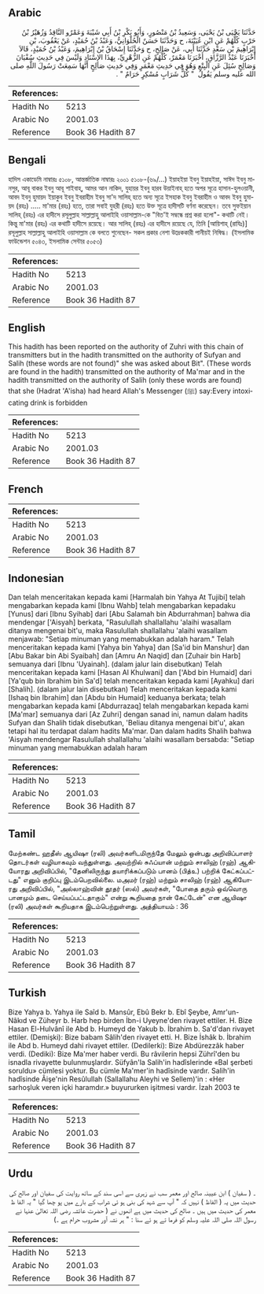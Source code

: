 ## Arabic


<div dir="rtl" lang="ar" style={{fontSize:'larger',backgroundColor:'#f8f9fa',padding:20}}>
حَدَّثَنَا يَحْيَى بْنُ يَحْيَى، وَسَعِيدُ بْنُ مَنْصُورٍ، وَأَبُو بَكْرِ بْنُ أَبِي شَيْبَةَ وَعَمْرٌو النَّاقِدُ وَزُهَيْرُ بْنُ حَرْبٍ كُلُّهُمْ عَنِ ابْنِ عُيَيْنَةَ، ح وَحَدَّثَنَا حَسَنٌ الْحُلْوَانِيُّ، وَعَبْدُ بْنُ حُمَيْدٍ، عَنْ يَعْقُوبَ، بْنِ إِبْرَاهِيمَ بْنِ سَعْدٍ حَدَّثَنَا أَبِي، عَنْ صَالِحٍ، ح وَحَدَّثَنَا إِسْحَاقُ بْنُ إِبْرَاهِيمَ، وَعَبْدُ بْنُ حُمَيْدٍ، قَالاَ أَخْبَرَنَا عَبْدُ الرَّزَّاقِ، أَخْبَرَنَا مَعْمَرٌ، كُلُّهُمْ عَنِ الزُّهْرِيِّ، بِهَذَا الإِسْنَادِ وَلَيْسَ فِي حَدِيثِ سُفْيَانَ وَصَالِحٍ سُئِلَ عَنِ الْبِتْعِ وَهُوَ فِي حَدِيثِ مَعْمَرٍ وَفِي حَدِيثِ صَالِحٍ أَنَّهَا سَمِعَتْ رَسُولَ اللَّهِ صلى الله عليه وسلم يَقُولُ ‏ "‏ كُلُّ شَرَابٍ مُسْكِرٍ حَرَامٌ ‏"‏ ‏.‏
</div>
<div style={{backgroundColor:'#f8f9fa',padding:20, marginBottom: 10}}><table> <thead> <tr> <th>References:</th> <th></th> </tr> </thead> <tbody><tr><td>Hadith No</td><td>5213</td></tr><tr><td>Arabic No</td><td>2001.03</td></tr><tr><td>Reference</td><td>Book 36 Hadith 87</td></tr></tbody></table></div>

## Bengali


<div dir="ltr" lang="bn" style={{fontSize:'larger',backgroundColor:'#f8f9fa',padding:20}}>
হাদিস একাডেমি নাম্বারঃ ৫১০৮, আন্তর্জাতিক নাম্বারঃ ২০০১ ৫১০৮-(৬৯/...) ইয়াহইয়া ইবনু ইয়াহইয়া, সাঈদ ইবনু মানসুর, আবূ বাকর ইবনু আবূ শাইবাহ্, আমর আন নাকিদ, যুহায়র ইবনু হারব উয়াইনাহ্ হতে অপর সূত্রে হাসান-হুলওয়ানী, আবদ ইবনু হুমায়দ ইয়াকুব ইবনু ইবরাহীম ইবনু সা'দ সালিহ্ হতে অন্য সূত্রে ইসহাক ইবনু ইবরাহীম ও আবদ ইবনু হুমায়দ (রহঃ) ..... মা'মার (রহঃ) হতে, তারা সবাই যুহরী (রহঃ) হতে উক্ত সূত্রে হাদীসটি বর্ণনা করেছেন। তবে সুফইয়ান সালিহ্ (রহঃ) এর হাদীসে রসূলুল্লাহ সাল্লাল্লাহু আলাইহি ওয়াসাল্লাম-কে "বিত'ই সম্বন্ধে প্রশ্ন করা হলো"- কথাটি নেই। কিন্তু মা'মার (রহঃ) এর কথাটি হাদীসে রয়েছে। আর সালিহ্ (রহঃ) এর হাদীসে রয়েছে যে, তিনি [আয়িশাহ্ (রাযিঃ)] রসূলুল্লাহ সাল্লাল্লাহু আলাইহি ওয়াসাল্লাম কে বলতে শুনেছেন- সকল প্রকার নেশা উদ্রেককারী পানীয়ই নিষিদ্ধ। (ইসলামিক ফাউন্ডেশন ৫০৪৩, ইসলামিক সেন্টার ৫০৫৩)
</div>
<div style={{backgroundColor:'#f8f9fa',padding:20, marginBottom: 10}}><table> <thead> <tr> <th>References:</th> <th></th> </tr> </thead> <tbody><tr><td>Hadith No</td><td>5213</td></tr><tr><td>Arabic No</td><td>2001.03</td></tr><tr><td>Reference</td><td>Book 36 Hadith 87</td></tr></tbody></table></div>

## English


<div dir="ltr" lang="en" style={{fontSize:'larger',backgroundColor:'#f8f9fa',padding:20}}>
This hadith has been reported on the authority of Zuhri with this chain of transmitters but in the hadith transmitted on the authority of Sufyan and Salih (these words are not found)" she was asked about Bit". (These words are found in the hadith) transmitted on the authority of Ma'mar and in the hadith transmitted on the authority of Salih (only these words are found) that she (Hadrat 'A'isha) had heard Allah's Messenger (ﷺ) say:Every intoxicating drink is forbidden
</div>
<div style={{backgroundColor:'#f8f9fa',padding:20, marginBottom: 10}}><table> <thead> <tr> <th>References:</th> <th></th> </tr> </thead> <tbody><tr><td>Hadith No</td><td>5213</td></tr><tr><td>Arabic No</td><td>2001.03</td></tr><tr><td>Reference</td><td>Book 36 Hadith 87</td></tr></tbody></table></div>

## French


<div dir="ltr" lang="fr" style={{fontSize:'larger',backgroundColor:'#f8f9fa',padding:20}}>

</div>
<div style={{backgroundColor:'#f8f9fa',padding:20, marginBottom: 10}}><table> <thead> <tr> <th>References:</th> <th></th> </tr> </thead> <tbody><tr><td>Hadith No</td><td>5213</td></tr><tr><td>Arabic No</td><td>2001.03</td></tr><tr><td>Reference</td><td>Book 36 Hadith 87</td></tr></tbody></table></div>

## Indonesian


<div dir="ltr" lang="id" style={{fontSize:'larger',backgroundColor:'#f8f9fa',padding:20}}>
Dan telah menceritakan kepada kami [Harmalah bin Yahya At Tujibi] telah mengabarkan kepada kami [Ibnu Wahb] telah mengabarkan kepadaku [Yunus] dari [Ibnu Syihab] dari [Abu Salamah bin Abdurrahman] bahwa dia mendengar ['Aisyah] berkata, "Rasulullah shallallahu 'alaihi wasallam ditanya mengenai bit'u, maka Rasulullah shallallahu 'alaihi wasallam menjawab: "Setiap minuman yang memabukkan adalah haram." Telah menceritakan kepada kami [Yahya bin Yahya] dan [Sa'id bin Manshur] dan [Abu Bakar bin Abi Syaibah] dan [Amru An Naqid] dan [Zuhair bin Harb] semuanya dari [Ibnu 'Uyainah]. (dalam jalur lain disebutkan) Telah menceritakan kepada kami [Hasan Al Khulwani] dan ['Abd bin Humaid] dari [Ya'qub bin Ibrahim bin Sa'd] telah menceritakan kepada kami [Ayahku] dari [Shalih]. (dalam jalur lain disebutkan) Telah menceritakan kepada kami [Ishaq bin Ibrahim] dan [Abdu bin Humaid] keduanya berkata; telah mengabarkan kepada kami [Abdurrazaq] telah mengabarkan kepada kami [Ma'mar] semuanya dari [Az Zuhri] dengan sanad ini, namun dalam hadits Sufyan dan Shalih tidak disebutkan, 'Beliau ditanya mengenai bit'u', akan tetapi hal itu terdapat dalam hadits Ma'mar. Dan dalam hadits Shalih bahwa 'Aisyah mendengar Rasulullah shallallahu 'alaihi wasallam bersabda: "Setiap minuman yang memabukkan adalah haram
</div>
<div style={{backgroundColor:'#f8f9fa',padding:20, marginBottom: 10}}><table> <thead> <tr> <th>References:</th> <th></th> </tr> </thead> <tbody><tr><td>Hadith No</td><td>5213</td></tr><tr><td>Arabic No</td><td>2001.03</td></tr><tr><td>Reference</td><td>Book 36 Hadith 87</td></tr></tbody></table></div>

## Tamil


<div dir="ltr" lang="ta" style={{fontSize:'larger',backgroundColor:'#f8f9fa',padding:20}}>
மேற்கண்ட ஹதீஸ் ஆயிஷா (ரலி) அவர்களிடமிருந்தே மேலும் ஒன்பது அறிவிப்பாளர் தொடர்கள் வழியாகவும் வந்துள்ளது. அவற்றில் சுஃப்யான் மற்றும் சாலிஹ் (ரஹ்) ஆகியோரது அறிவிப்பில், "தேனிலிருந்து தயாரிக்கப்படும் பானம் (பித்உ) பற்றிக் கேட்கப்பட்டது" எனும் குறிப்பு இடம்பெறவில்லை. மஅமர் (ரஹ்) மற்றும் சாலிஹ் (ரஹ்) ஆகியோரது அறிவிப்பில், "அல்லாஹ்வின் தூதர் (ஸல்) அவர்கள், "போதை தரும் ஒவ்வொரு பானமும் தடை செய்யப்பட்டதாகும்" என்று கூறியதை நான் கேட்டேன்" என ஆயிஷா (ரலி) அவர்கள் கூறியதாக இடம்பெற்றுள்ளது. அத்தியாயம் : 36
</div>
<div style={{backgroundColor:'#f8f9fa',padding:20, marginBottom: 10}}><table> <thead> <tr> <th>References:</th> <th></th> </tr> </thead> <tbody><tr><td>Hadith No</td><td>5213</td></tr><tr><td>Arabic No</td><td>2001.03</td></tr><tr><td>Reference</td><td>Book 36 Hadith 87</td></tr></tbody></table></div>

## Turkish


<div dir="ltr" lang="tr" style={{fontSize:'larger',backgroundColor:'#f8f9fa',padding:20}}>
Bize Yahya b. Yahya ile Saîd b. Mansûr, Ebû Bekr b. Ebî Şeybe, Amr'un-Nâkıd ve Züheyr b. Harb hep birden İbn-i Uyeyne'den rivayet ettiler. H. Bize Hasan El-Hulvânî ile Abd b. Humeyd de Yakub b. İbrahim b. Sa'd'dan rivayet ettiler. (Demişki): Bize babam Sâlih'den rivayet etti. H. Bize İshâk b. İbrahim ile Abd b. Humeyd dahi rivayet ettiler. (Dedilerki): Bize Abdürezzâk haber verdi. (Dediki): Bize Ma'mer haber verdi. Bu râvilerin hepsi Zührî'den bu isnadla rivayette bulunmuşlardır. Süfyân'la Salih'in hadîslerinde «Bal şerbeti soruldu» cümlesi yoktur. Bu cümle Ma'mer'in hadîsinde vardır. Salih'in hadîsinde Âişe'nin Resûlullah (Sallallahu Aleyhi ve Sellem)'in : «Her sarhoşluk veren içki haramdır.» buyururken işitmesi vardır. İzah 2003 te
</div>
<div style={{backgroundColor:'#f8f9fa',padding:20, marginBottom: 10}}><table> <thead> <tr> <th>References:</th> <th></th> </tr> </thead> <tbody><tr><td>Hadith No</td><td>5213</td></tr><tr><td>Arabic No</td><td>2001.03</td></tr><tr><td>Reference</td><td>Book 36 Hadith 87</td></tr></tbody></table></div>

## Urdu


<div dir="rtl" lang="ur" style={{fontSize:'larger',backgroundColor:'#f8f9fa',padding:20}}>
۔ ( سفیان ) ابن عیینہ صالح اور معمر سب نے زہری سے اسی سند کے ساتھ روایت کی سفیان اور صالح کی حدیث میں یہ ( الفاظ ) نہیں کہ " آپ سے شہد کی بنی ہو ئی شراب کے بارے میں پو چھا گیا " یہ الفا ظ معمر کی حدیث میں ہیں ۔ صالح کی حدیث میں ہے انھوں نے ( حضرت عائشہ رضی اللہ تعالیٰ عنہا نے رسول اللہ صلی اللہ علیہ وسلم کو فرما تے ہو ئے سنا : " ہر نشہ آور مشروب حرام ہے ۔)
</div>
<div style={{backgroundColor:'#f8f9fa',padding:20, marginBottom: 10}}><table> <thead> <tr> <th>References:</th> <th></th> </tr> </thead> <tbody><tr><td>Hadith No</td><td>5213</td></tr><tr><td>Arabic No</td><td>2001.03</td></tr><tr><td>Reference</td><td>Book 36 Hadith 87</td></tr></tbody></table></div>